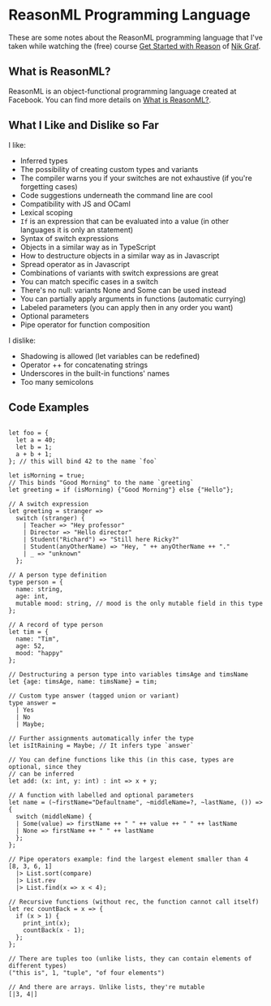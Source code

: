 # ReasonML Programming Language

These are some notes about the ReasonML programming language that I've taken while watching the (free) course [Get Started with Reason](https://egghead.io/courses/get-started-with-reason) of [Nik Graf](https://twitter.com/nikgraf).

## What is ReasonML?

ReasonML is an object-functional programming language created at Facebook. You can find more details on [What is ReasonML?](http://2ality.com/2017/11/about-reasonml.html).

## What I Like and Dislike so Far

I like:

- Inferred types
- The possibility of creating custom types and variants
- The compiler warns you if your switches are not exhaustive (if you're forgetting cases)
- Code suggestions underneath the command line are cool
- Compatibility with JS and OCaml
- Lexical scoping
- `If` is an expression that can be evaluated into a value (in other languages it is only an statement)
- Syntax of switch expressions
- Objects in a similar way as in TypeScript
- How to destructure objects in a similar way as in Javascript
- Spread operator as in Javascript
- Combinations of variants with switch expressions are great
- You can match specific cases in a switch
- There's no null: variants None and Some can be used instead
- You can partially apply arguments in functions (automatic currying)
- Labeled parameters (you can apply then in any order you want)
- Optional parameters
- Pipe operator for function composition

I dislike:

- Shadowing is allowed (let variables can be redefined)
- Operator ++ for concatenating strings
- Underscores in the built-in functions' names
- Too many semicolons

## Code Examples

```reason

let foo = {
  let a = 40;
  let b = 1;
  a + b + 1;
}; // this will bind 42 to the name `foo`

let isMorning = true;
// This binds "Good Morning" to the name `greeting`
let greeting = if (isMorning) {"Good Morning"} else {"Hello"};

// A switch expression
let greeting = stranger =>
  switch (stranger) {
    | Teacher => "Hey professor"
    | Director => "Hello director"
    | Student("Richard") => "Still here Ricky?"
    | Student(anyOtherName) => "Hey, " ++ anyOtherName ++ "."
    | _ => "unknown"
  };

// A person type definition
type person = {
  name: string,
  age: int,
  mutable mood: string, // mood is the only mutable field in this type
};

// A record of type person
let tim = {
  name: "Tim",
  age: 52,
  mood: "happy"
};

// Destructuring a person type into variables timsAge and timsName
let {age: timsAge, name: timsName} = tim;

// Custom type answer (tagged union or variant)
type answer =
  | Yes
  | No
  | Maybe;

// Further assignments automatically infer the type
let isItRaining = Maybe; // It infers type `answer`

// You can define functions like this (in this case, types are optional, since they
// can be inferred
let add: (x: int, y: int) : int => x + y;

// A function with labelled and optional parameters
let name = (~firstName="Defaultname", ~middleName=?, ~lastName, ()) => {
  switch (middleName) {
  | Some(value) => firstName ++ " " ++ value ++ " " ++ lastName
  | None => firstName ++ " " ++ lastName
  };
};

// Pipe operators example: find the largest element smaller than 4
[8, 3, 6, 1]
  |> List.sort(compare)
  |> List.rev
  |> List.find(x => x < 4);

// Recursive functions (without rec, the function cannot call itself)
let rec countBack = x => {
  if (x > 1) {
    print_int(x);
    countBack(x - 1);
  };
};

// There are tuples too (unlike lists, they can contain elements of different types)
("this is", 1, "tuple", "of four elements")

// And there are arrays. Unlike lists, they're mutable
[|3, 4|]

```
